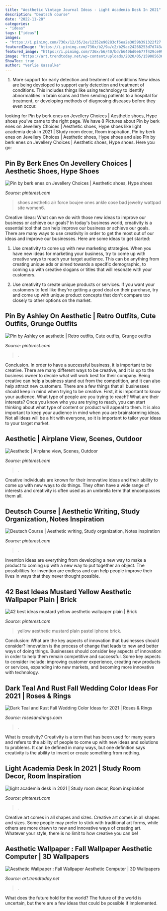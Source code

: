 ```yaml
---
title: "Aesthetic Vintage Journal Ideas - Light Academia Desk In 2021"
description: "Deutsch course"
date: "2022-11-28"
categories:
- "ideas"
tags: ["ideas"]
images:
- "https://i.pinimg.com/736x/12/35/2e/12352e90283cf6ea2e3059b391322f27.jpg"
featuredImage: "https://i.pinimg.com/736x/b2/9a/c2/b29ac24268253d7d743a861d4dec114d.jpg"
featured_image: "https://i.pinimg.com/736x/b6/40/bd/b640bd0e677f429ce9911541e99b19c0.jpg"
image: "https://art.trendtoday.net/wp-content/uploads/2020/05/1590856366_Aesthetic-Wallpaper-Aesthetic-Wallpaper-Collage-3D-Wallpapers.png"
ShowToc: true
author: "Verlie Kassulke"
---
```



1) More support for early detection and treatment of conditions
New ideas are being developed to support early detection and treatment of conditions. This includes things like using technology to identify abnormalities in brain scans and then sending patients to a hospital for treatment, or developing methods of diagnosing diseases before they even occur.

	

		
looking for Pin by berk enes on Jevellery Choices | Aesthetic shoes, Hype shoes you've came to the right page. We have 8 Pictures about Pin by berk enes on Jevellery Choices | Aesthetic shoes, Hype shoes like light academia desk in 2021 | Study room decor, Room inspiration, Pin by berk enes on Jevellery Choices | Aesthetic shoes, Hype shoes and also Pin by berk enes on Jevellery Choices | Aesthetic shoes, Hype shoes. Here you go:
		
    
## Pin By Berk Enes On Jevellery Choices | Aesthetic Shoes, Hype Shoes

<img loading=lazy src="https://i.pinimg.com/736x/d7/59/2f/d7592f55cf35d21623d892d8c2b33857.jpg" onerror="this.onerror=null;this.src='https://tse1.mm.bing.net/th?id=OIP.ciVcDO7FhCOWho4Zbz2mEgHaLH&amp;pid=15.1';" alt="Pin by berk enes on Jevellery Choices | Aesthetic shoes, Hype shoes">

_Source: pinterest.com_

>shoes aesthetic air force boujee ones ankle cose bad jewelry wattpad site women6. 

	

Creative Ideas: What can we do with those new ideas to improve our business or achieve our goals?
In today's business world, creativity is a essential tool that can help improve our business or achieve our goals. There are many ways to use creativity in order to get the most out of our ideas and improve our businesses. Here are some ideas to get started: 
1. Use creativity to come up with new marketing strategies. When you have new ideas for marketing your business, try to come up with creative ways to reach your target audience. This can be anything from creating unique ads or aimed towards a specific demographic, to coming up with creative slogans or titles that will resonate with your customers. 

2. Use creativity to create unique products or services. If you want your customers to feel like they're getting a good deal on their purchase, try and come up with unique product concepts that don't compare too closely to other options on the market.

    
## Pin By Ashley On Aesthetic | Retro Outfits, Cute Outfits, Grunge Outfits

<img loading=lazy src="https://i.pinimg.com/736x/b6/40/bd/b640bd0e677f429ce9911541e99b19c0.jpg" onerror="this.onerror=null;this.src='https://tse1.mm.bing.net/th?id=OIP.wXfFHiZ2xn1fP0VzaSeK3gHaJ3&amp;pid=15.1';" alt="Pin by Ashley on aesthetic | Retro outfits, Cute outfits, Grunge outfits">

_Source: pinterest.com_

>. 

	

Conclusion.
In order to have a successful business, it is important to be creative. There are many different ways to be creative, and it is up to the business owner to decide what will work best for their company. Being creative can help a business stand out from the competition, and it can also help attract new customers. There are a few things that all businesses should keep in mind when trying to be creative.
First, it is important to know your audience. What type of people are you trying to reach? What are their interests? Once you know who you are trying to reach, you can start thinking about what type of content or product will appeal to them. It is also important to keep your audience in mind when you are brainstorming ideas. Not all ideas will be a hit with everyone, so it is important to tailor your ideas to your target market.

    
## Aesthetic | Airplane View, Scenes, Outdoor

<img loading=lazy src="https://i.pinimg.com/736x/b2/9a/c2/b29ac24268253d7d743a861d4dec114d.jpg" onerror="this.onerror=null;this.src='https://tse1.mm.bing.net/th?id=OIP.zVjVR9BW-nVHCzOyhZpdowHaJ3&amp;pid=15.1';" alt="Aesthetic | Airplane view, Scenes, Outdoor">

_Source: pinterest.com_

>. 

	

Creative individuals are known for their innovative ideas and their ability to come up with new ways to do things. They often have a wide range of interests and creativity is often used as an umbrella term that encompasses them all.

    
## Deutsch Course | Aesthetic Writing, Study Organization, Notes Inspiration

<img loading=lazy src="https://i.pinimg.com/736x/f8/1a/0e/f81a0ef0de485da30b041c438a52eb7c.jpg" onerror="this.onerror=null;this.src='https://tse1.mm.bing.net/th?id=OIP.NP8gnhiypesIY2Ao_k4dwAHaJ3&amp;pid=15.1';" alt="Deutsch Course | Aesthetic writing, Study organization, Notes inspiration">

_Source: pinterest.com_

>. 

	

Invention ideas are everything from developing a new way to make a product to coming up with a new way to put together an object. The possibilities for invention are endless and can help people improve their lives in ways that they never thought possible.

    
## 42 Best Ideas Mustard Yellow Aesthetic Wallpaper Plain | Brick

<img loading=lazy src="https://i.pinimg.com/736x/cc/4e/71/cc4e71cd492350c13278094c134af3b3.jpg" onerror="this.onerror=null;this.src='https://tse3.mm.bing.net/th?id=OIP.Una4SsxQdJOG9u3cZck_IAAAAA&amp;pid=15.1';" alt="42 best ideas mustard yellow aesthetic wallpaper plain | Brick">

_Source: pinterest.com_

>yellow aesthetic mustard plain pastel iphone brick. 

	

Conclusion: What are the key aspects of innovation that businesses should consider?
Innovation is the process of change that leads to new and better ways of doing things. Businesses should consider key aspects of innovation in order to help them remain competitive and successful. Some key aspects to consider include: improving customer experience, creating new products or services, expanding into new markets, and becoming more innovative with technology.

    
## Dark Teal And Rust Fall Wedding Color Ideas For 2021 | Roses &amp; Rings

<img loading=lazy src="http://www.rosesandrings.com/wp-content/uploads/2020/07/Dark-teal-and-burnt-orange-fall-wedding-color-ideas-651x1536.jpg" onerror="this.onerror=null;this.src='https://tse2.mm.bing.net/th?id=OIP.Lm3DQguXeOnG3c0fwgg-TgHaRe&amp;pid=15.1';" alt="Dark Teal and Rust Fall Wedding Color Ideas for 2021 | Roses &amp; Rings">

_Source: rosesandrings.com_

>. 

	

What is creativity?
Creativity is a term that has been used for many years and refers to the ability of people to come up with new ideas and solutions to problems. It can be defined in many ways, but one definition says creativity is the ability to invent or create something from nothing.

    
## Light Academia Desk In 2021 | Study Room Decor, Room Inspiration

<img loading=lazy src="https://i.pinimg.com/736x/12/35/2e/12352e90283cf6ea2e3059b391322f27.jpg" onerror="this.onerror=null;this.src='https://tse4.mm.bing.net/th?id=OIP.z_JTVbWkTIp2WCIeFZeHEwHaNK&amp;pid=15.1';" alt="light academia desk in 2021 | Study room decor, Room inspiration">

_Source: pinterest.com_

>. 

	

Creative art comes in all shapes and sizes.
Creative art comes in all shapes and sizes. Some people may prefer to stick with traditional art forms, while others are more drawn to new and innovative ways of creating art. Whatever your style, there is no limit to how creative you can be!

    
## Aesthetic Wallpaper : Fall Wallpaper Aesthetic Computer | 3D Wallpapers

<img loading=lazy src="https://art.trendtoday.net/wp-content/uploads/2020/05/1590856366_Aesthetic-Wallpaper-Aesthetic-Wallpaper-Collage-3D-Wallpapers.png" onerror="this.onerror=null;this.src='https://tse1.mm.bing.net/th?id=OIP.fvTlTWeOEc9RuFZI9RMYBAHaNM&amp;pid=15.1';" alt="Aesthetic Wallpaper : Fall Wallpaper Aesthetic Computer | 3D Wallpapers">

_Source: art.trendtoday.net_

>. 

	

What does the future hold for the world?
The future of the world is uncertain, but there are a few ideas that could be possible if implemented.

